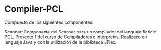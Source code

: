 # Compiler-PCL


Compuesto de los siguientes componentes:

Scanner: Componente del Scanner para un compilador del lenguaje ficticio PCL. Proyecto 1 del curso de Compiladores e Intérpretes.
Realizado en lenguaje Java y con la utilización de la biblioteca JFlex.

